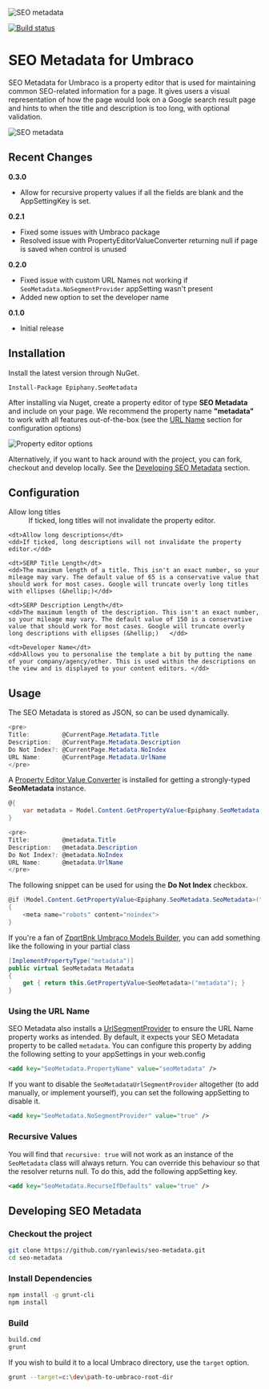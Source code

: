 ![SEO metadata](https://raw.githubusercontent.com/ryanlewis/seo-metadata/master/images/epiphany-logo.png)

[![Build status](https://ci.appveyor.com/api/projects/status/14e6avkiyatwr0sy?svg=true)](https://ci.appveyor.com/project/EpiphanySearch/seo-metadata)

# SEO Metadata for Umbraco

SEO Metadata for Umbraco is a property editor that is used for maintaining common SEO-related information for a page. It gives users a visual representation of how the page would look on a Google search result page and hints to when the title and description is too long, with optional validation.

![SEO metadata](https://raw.githubusercontent.com/ryanlewis/seo-metadata/master/images/example1.gif)

## Recent Changes

**0.3.0**

* Allow for recursive property values if all the fields are blank and the AppSettingKey is set.

**0.2.1**

* Fixed some issues with Umbraco package
* Resolved issue with PropertyEditorValueConverter returning null if page is saved when control is unused

**0.2.0**

* Fixed issue with custom URL Names not working if `SeoMetadata.NoSegmentProvider` appSetting wasn't present
* Added new option to set the developer name
 
**0.1.0**

* Initial release


## Installation

Install the latest version through NuGet.
```
Install-Package Epiphany.SeoMetadata
```

After installing via Nuget, create a property editor of type **SEO Metadata** and include on your page. We recommend the property name **"metadata"** to work with all features out-of-the-box (see the [URL Name](#using-the-url-name) section for configuration options)

![Property editor options](https://raw.githubusercontent.com/ryanlewis/seo-metadata/master/images/property-editor-options.png)

Alternatively, if you want to hack around with the project, you can fork, checkout and develop locally. See the [Developing SEO Metadata](#developing-seo-metadata) section.

## Configuration

<dl>
    <dt>Allow long titles</dt>
    <dd>If ticked, long titles will not invalidate the property editor.</dd>
    
    <dt>Allow long descriptions</dt>
    <dd>If ticked, long descriptions will not invalidate the property editor.</dd>
    
    <dt>SERP Title Length</dt>
    <dd>The maximum length of a title. This isn't an exact number, so your mileage may vary. The default value of 65 is a conservative value that should work for most cases. Google will truncate overly long titles with ellipses (&hellip;)</dd>
    
    <dt>SERP Description Length</dt>
    <dd>The maximum length of the description. This isn't an exact number, so your mileage may vary. The default value of 150 is a conservative value that should work for most cases. Google will truncate overly long descriptions with ellipses (&hellip;)   </dd>
    
    <dt>Developer Name</dt>
    <dd>Allows you to personalise the template a bit by putting the name of your company/agency/other. This is used within the descriptions on the view and is displayed to your content editors. </dd>
</dl>

## Usage

The SEO Metadata is stored as JSON, so can be used dynamically.

```c#
<pre>
Title:         @CurrentPage.Metadata.Title
Description:   @CurrentPage.Metadata.Description
Do Not Index?: @CurrentPage.Metadata.NoIndex
URL Name:      @CurrentPage.Metadata.UrlName
</pre>
```

A [Property Editor Value Converter][1] is installed for getting a strongly-typed **SeoMetadata** instance.

```c#
@{
    var metadata = Model.Content.GetPropertyValue<Epiphany.SeoMetadata.SeoMetadata>("metadata");
}

<pre>
Title:         @metadata.Title
Description:   @metadata.Description
Do Not Index?: @metadata.NoIndex
URL Name:      @metadata.UrlName
</pre>
```

The following snippet can be used for using the **Do Not Index** checkbox.

```c#
@if (Model.Content.GetPropertyValue<Epiphany.SeoMetadata.SeoMetadata>("metadata").NoIndex)
{
    <meta name="robots" content="noindex">
}
```

If you're a fan of [ZpqrtBnk Umbraco Models Builder][2], you can add something like the following in your partial class

```c#
[ImplementPropertyType("metadata")]
public virtual SeoMetadata Metadata
{
    get { return this.GetPropertyValue<SeoMetadata>("metadata"); }
}
```

### Using the URL Name

SEO Metadata also installs a [UrlSegmentProvider][3] to ensure the URL Name property works as intended. By default, it expects your SEO Metadata property to be called `metadata`. You can configure this property by adding the following setting to your appSettings in your web.config

```xml
<add key="SeoMetadata.PropertyName" value="seoMetadata" />
```

If you want to disable the `SeoMetadataUrlSegmentProvider` altogether (to add manually, or implement yourself), you can set the following appSetting to disable it.
```xml
<add key="SeoMetadata.NoSegmentProvider" value="true" />
```

### Recursive Values

You will find that `recursive: true` will not work as an instance of the `SeoMetadata` class will always return. You can override this behaviour so that
the resolver returns null. To do this, add the following appSetting key.
```xml
<add key="SeoMetadata.RecurseIfDefaults" value="true" />
```

[1]:https://our.umbraco.org/documentation/extending-umbraco/Property-Editors/PropertyEditorValueConverters
[2]:https://github.com/zpqrtbnk/Zbu.ModelsBuilder
[3]:https://our.umbraco.org/documentation/Reference/Request-Pipeline/outbound-pipeline#segments

## Developing SEO Metadata

### Checkout the project
```bash
git clone https://github.com/ryanlewis/seo-metadata.git
cd seo-metadata
```

### Install Dependencies

```bash
npm install -g grunt-cli
npm install
```

### Build

```bash
build.cmd
grunt
```

If you wish to build it to a local Umbraco directory, use the `target` option.

```bash
grunt --target=c:\dev\path-to-umbraco-root-dir
```
